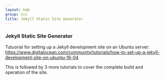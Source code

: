```yaml
---
layout: kab
group: ccc
title: Jekyll Static Site Generator
---
```


### Jekyll Static Site Generator

Tutuorial for setting up a Jekyll development site on an Ubuntu server:  
https://www.digitalocean.com/community/tutorials/how-to-set-up-a-jekyll-development-site-on-ubuntu-16-04

This is followed by 3 more tutorials to cover the complete build and operation of the site.

<br/>
<br/>
